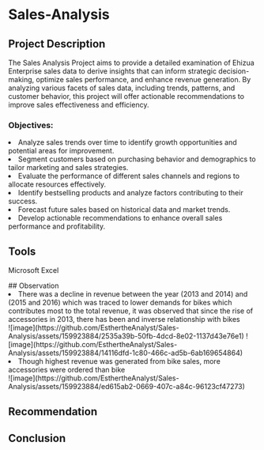 # Sales-Analysis
## Project Description
The Sales Analysis Project aims to provide a detailed examination of Ehizua Enterprise sales data to derive insights that can inform strategic decision-making, optimize sales performance, and enhance revenue generation. By analyzing various facets of sales data, including trends, patterns, and customer behavior, this project will offer actionable recommendations to improve sales effectiveness and efficiency.

### Objectives:

<li>Analyze sales trends over time to identify growth opportunities and potential areas for improvement.</li>
<li>Segment customers based on purchasing behavior and demographics to tailor marketing and sales strategies.</li>
<li>Evaluate the performance of different sales channels and regions to allocate resources effectively.</li>
<li>Identify bestselling products and analyze factors contributing to their success.</li>
<li>Forecast future sales based on historical data and market trends.</li>
<li>Develop actionable recommendations to enhance overall sales performance and profitability.</li>

## Tools
<p>Microsoft Excel</p>
## Observation
<li>There was a decline in revenue between the year (2013 and 2014) and (2015 and 2016) which was traced to lower demands for bikes which contributes most to the total revenue, it was observed that since the rise of accessories in 2013, there has been and inverse relationship with bikes</li>
![image](https://github.com/EsthertheAnalyst/Sales-Analysis/assets/159923884/2535a39b-50fb-4dcd-8e02-1137d43e76e1) ![image](https://github.com/EsthertheAnalyst/Sales-Analysis/assets/159923884/14116dfd-1c80-466c-ad5b-6ab169654864)
<li>Though highest revenue was generated from bike sales, more accessories were ordered than bike</li>
![image](https://github.com/EsthertheAnalyst/Sales-Analysis/assets/159923884/ed615ab2-0669-407c-a84c-96123cf47273)



## Recommendation
## Conclusion
